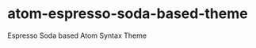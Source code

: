 atom-espresso-soda-based-theme
==============================

Espresso Soda based Atom Syntax Theme
